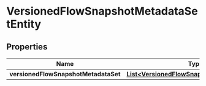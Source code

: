 # VersionedFlowSnapshotMetadataSetEntity

## Properties
Name | Type | Description | Notes
------------ | ------------- | ------------- | -------------
**versionedFlowSnapshotMetadataSet** | [**List&lt;VersionedFlowSnapshotMetadataEntity&gt;**](VersionedFlowSnapshotMetadataEntity.md) |  |  [optional]
